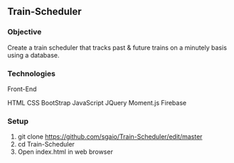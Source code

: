 ## Train-Scheduler

### Objective

Create a train scheduler that tracks past & future trains on a minutely basis using a database.

### Technologies
Front-End

 HTML
 CSS
 BootStrap
 JavaScript
 JQuery
 Moment.js
 Firebase
### Setup
1. git clone https://github.com/sgaio/Train-Scheduler/edit/master
2. cd Train-Scheduler
3. Open index.html in web browser
